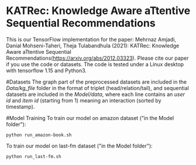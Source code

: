 # KATRec: Knowledge Aware aTtentive Sequential Recommendations
This is our TensorFlow implementation for the paper: Mehrnaz Amjadi, Danial Mohseni-Taheri, Theja Tulabandhula (2021): KATRec: Knowledge Aware aTtentive Sequential Recommendations(https://arxiv.org/abs/2012.03323). 
Please cite our paper if you use the code or datasets.
The code is tested under a Linux desktop with tensorflow 1.15 and Python3.

#Datasets
The graph part of the preprocessed datasets are included in the *Data/kg_file* folder in the format of triplet (head/relation/tail), and sequential datasets are included in the *Model/data*, where each line contains an *user id* and *item id* (starting from 1) meaning an interaction (sorted by timestamp).

#Model Training
To train our model on amazon dataset ("in the Model folder"):
```
python run_amazon-book.sh

```
To train our model on last-fm dataset ("in the Model folder"):
```
python run_last-fm.sh

```
